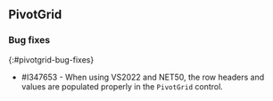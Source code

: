 ## PivotGrid

### Bug fixes
{:#pivotgrid-bug-fixes}

* \#I347653 - When using VS2022 and NET50, the row headers and values are populated properly in the `PivotGrid` control.
